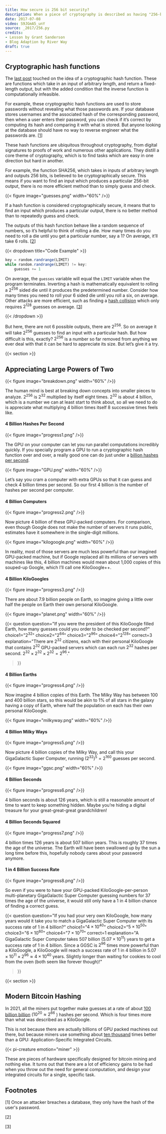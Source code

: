 ```yaml
---
title: How secure is 256 bit security?
description: When a piece of cryptography is described as having "256-bit security", what exactly does that mean?  Just how big is the number 2^256?
date: 2017-07-08
video: S9JGmA5_unY
source: _2017/256.py
credits:
- Lesson by Grant Sanderson
- Blog Adaption by River Way
draft: true
---
```


## Cryptographic hash functions

The [last post](/lessons/bitcoin/) touched on the idea of a cryptographic hash function. These are functions which take in an input of arbitrary length, and return a fixed-length output, but with the added condition that the inverse function is computationally infeasible.

For example, these cryptographic hash functions are used to store passwords without revealing what those passwords are. If your database stores usernames and the associated hash of the corresponding password, then when a user enters their password, you can check if it’s correct by computing its hash and comparing it with what is stored. But anyone looking at the database should have no way to reverse engineer what the passwords are. [[1](#footnotes)]

These hash functions are ubiquitous throughout cryptography, from digital signatures to proofs of work and numerous other applications. They distill a core theme of cryptography, which is to find tasks which are easy in one direction but hard in another.

For example, the function SHA256, which takes in inputs of arbitrary length and outputs 256 bits, is believed to be cryptographically secure. This means if you want to find an input which produces a particular 256-bit output, there is no more efficient method than to simply guess and check.

{{< figure image="guesses.png" width="60%" />}}

If a hash function is considered cryptographically secure, it means that to find an input which produces a particular output, there is no better method than to repeatedly guess and check.

The outputs of this hash function behave like a random sequence of numbers, so it’s helpful to think of rolling a die. How many times do you need to roll a die until you get a particular number, say a $1$? On average, it’ll take $6$ rolls. [[2](#footnotes)]

{{< dropdown title="Code Example" >}}

```javascript
key = random.randrange(LIMIT)
while random.randrange(LIMIT) != key:
	guesses += 1
```

On average, the `guesses` variable will equal the `LIMIT` variable when the program terminates. Inverting a hash is mathematically equivalent to rolling a $2^{256}$ sided die until it produces the predetermined number. Consider how many times you need to roll your 6 sided die until you roll a six, on average. Other attacks are more efficient, such as finding a [hash collision](https://en.wikipedia.org/wiki/Birthday_attack) which only requires $2^{128}$ guesses on average. [[3](#footnotes)]

{{< /dropdown >}}

But here, there are not $6$ possible outputs, there are $2^{256}$. So on average it will take $2^{256}$ guesses to find an input with a particular hash. But how difficult is this, exactly? $2^{256}$ is a number so far removed from anything we ever deal with that it can be hard to appreciate its size. But let’s give it a try.

{{< section >}} 

## Appreciating Large Powers of Two

{{< figure image="breakdown.png" width="60%" />}}

The human mind is best at breaking down concepts into smaller pieces to analyze. $2^{256}$ is $2^{32}$ multiplied by itself eight times. $2^{32}$ is about 4 billion, which is a number we can at least start to think about, so all we need to do is appreciate what multiplying 4 billion times itself 8 successive times feels like.

#### **4 Billion Hashes Per Second**

{{< figure image="progress1.png" />}}

The GPU on your computer can let you run parallel computations incredibly quickly. If you specially program a GPU to run a cryptographic hash function over and over, a really good one can do just under a [billion hashes per second](https://en.bitcoin.it/wiki/Non-specialized_hardware_comparison).

{{< figure image="GPU.png" width="60%" />}}

Let’s say you cram a computer with extra GPUs so that it can guess and check 4 billion times per second. So our first 4 billion is the number of hashes per second per computer.

#### **4 Billion Computers**

{{< figure image="progress2.png" />}}

Now picture 4 billion of these GPU-packed computers. For comparison, even though Google does not make the number of servers it runs public, estimates have it somewhere in the single-digit millions.

{{< figure image="kilogoogle.png" width="60%" />}}

In reality, most of those servers are much less powerful than our imagined GPU-packed machine, but if Google replaced all its millions of servers with machines like this, 4 billion machines would mean about 1,000 copies of this souped-up Google, which I’ll call one KiloGoogle++.

#### **4 Billion KiloGoogles**

{{< figure image="progress3.png" />}}

There are about 7.9 billion people on Earth, so imagine giving a little over half the people on Earth their own personal KiloGoogle.

{{< figure image="planet.png" width="60%" />}}

{{< question
  question="If you were the president of this KiloGoogle filled Earth, how many guesses could you order to be checked per second?"
  choice1="$2^{32}$"
  choice2="$2^{64}$"
  choice3="$2^{96}$"
  choice4="$2^{128}$"
  correct=3
  explanation="There are $2^{32}$ citizens, each with their personal KiloGoogle that contains $2^{32}$ GPU-packed servers which can each run $2^{32}$ hashes per second. $2^{32}\times 2^{32}\times 2^{32}=2^{96}$."

>}}

#### **4 Billion Earths**

{{< figure image="progress4.png" />}}

Now imagine 4 billion copies of this Earth. The Milky Way has between 100 and 400 billion stars, so this would be akin to 1% of all stars in the galaxy having a copy of Earth, where half the population on each has their own personal KiloGoogle.

{{< figure image="milkyway.png" width="60%" />}}

#### **4 Billion Milky Ways**

{{< figure image="progress5.png" />}}

Now picture 4 billion copies of the Milky Way, and call this your GigaGalactic Super Computer, running $(2^{32})^5 = 2^{160}$ guesses per second.

{{< figure image="ggsc.png" width="60%" />}}

#### **4 Billion Seconds**

{{< figure image="progress6.png" />}}

4 billion seconds is about 126 years, which is still a reasonable amount of time to want to keep something hidden. Maybe you’re hiding a digital treasure for your great-great-great grandchildren!

#### **4 Billion Seconds Squared**

{{< figure image="progress7.png" />}}

4 billion times 126 years is about 507 billion years. This is roughly 37 times the age of the universe. The Earth will have been swallowed up by the sun a long time before this, hopefully nobody cares about your password anymore.

#### **1 in 4 Billion Success Rate**

{{< figure image="progress8.png" />}}

So even if you were to have your GPU-packed KiloGoogle-per-person multi-planetary GigaGalactic Super Computer guessing numbers for 37 times the age of the universe, it would still only have a 1 in 4 billion chance of finding a correct guess.

{{< question
  question="If you had your very own KiloGoogle, how many years would it take you to match a GigaGalactic Super Computer with its success rate of 1 in 4 billion?"
  choice1="$4\times 10^{40}$"
  choice2="$5\times 10^{50}$"
  choice3="$6\times 10^{60}$"
  choice4="$7\times 10^{70}$"
  correct=1
  explanation="A GigaGalactic Super Computer takes 507 billion ($5.07\times 10^{11}$) years to get a success rate of 1 in 4 billion. Since a GGSC is $2^{96}$ times more powerful than a KiloGoogle, a KiloGoogle will reach a success rate of 1 in 4 billion in $5.07\times 10^{11}\times 2^{96}\approx 4\times 10^{40}$ years. Slightly longer than waiting for cookies to cool from the oven (both seem like forever though)!"

>}}

{{< section >}} 

## Modern Bitcoin Hashing

In 2021, all the miners put together make guesses at a rate of about [100 billion billion](https://www.blockchain.com/charts/hash-rate) ($10^{20}\approx 2^{66}$ ) hashes per second. Which is four times more than what was described as a KiloGoogle.

This is not because there are actually billions of GPU packed machines out there, but because miners use something about [ten thousand](https://en.bitcoin.it/wiki/Mining_hardware_comparison) times better than a GPU: Application-Specific Integrated Circuits.

{{< pi-creature emotion="miner" >}}

These are pieces of hardware specifically designed for bitcoin mining and nothing else. It turns out that there are a lot of efficiency gains to be had when you throw out the need for general computation, and design your integrated circuits for a single, specific task.

## Footnotes

[1] Once an attacker breaches a database, they only have the hash of the user's password. 

[2]

[3]